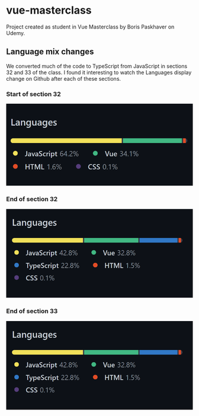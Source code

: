 # vue-masterclass

Project created as student in Vue Masterclass by Boris Paskhaver on Udemy.

## Language mix changes

We converted much of the code to TypeScript from JavaScript in sections 32 and 33 of the class. I found it interesting to watch the Languages display change on Github after each of these sections.

### Start of section 32

![JavaScript 64.2% Vue 34.1% HTML 1.6% CSS 0.1%](https://github.com/kristen-schulte/vue-masterclass/blob/conclusion/process/Screenshot%202022-07-31%20131007.png?raw=true)

### End of section 32

![JavaScript 42.8% Vue 32.8% TypeScript 22.8% HTML 1.5% CSS 0.1%](https://github.com/kristen-schulte/vue-masterclass/blob/conclusion/process/Screenshot%202022-07-31%20131124.png?raw=true)

### End of section 33

![TypeScript 62.5% Vue 33.2% JavaScript 2.8% HTML 1.4% CSS 0.1%](https://github.com/kristen-schulte/vue-masterclass/blob/conclusion/process/Screenshot%202022-07-31%20131124.png?raw=true)
